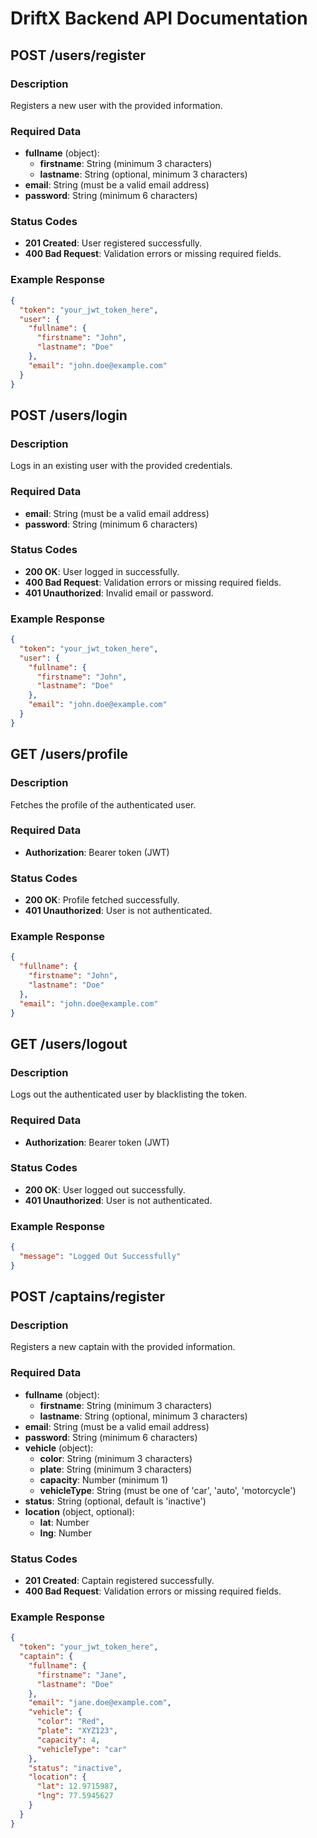 # DriftX Backend API Documentation

## POST /users/register

### Description
Registers a new user with the provided information.

### Required Data
- **fullname** (object):
  - **firstname**: String (minimum 3 characters)
  - **lastname**: String (optional, minimum 3 characters)
- **email**: String (must be a valid email address)
- **password**: String (minimum 6 characters)

### Status Codes
- **201 Created**: User registered successfully.
- **400 Bad Request**: Validation errors or missing required fields.

### Example Response
```json
{
  "token": "your_jwt_token_here",
  "user": {
    "fullname": {
      "firstname": "John",
      "lastname": "Doe"
    },
    "email": "john.doe@example.com"
  }
}
```

## POST /users/login

### Description
Logs in an existing user with the provided credentials.

### Required Data
- **email**: String (must be a valid email address)
- **password**: String (minimum 6 characters)

### Status Codes
- **200 OK**: User logged in successfully.
- **400 Bad Request**: Validation errors or missing required fields.
- **401 Unauthorized**: Invalid email or password.

### Example Response
```json
{
  "token": "your_jwt_token_here",
  "user": {
    "fullname": {
      "firstname": "John",
      "lastname": "Doe"
    },
    "email": "john.doe@example.com"
  }
}
```

## GET /users/profile

### Description
Fetches the profile of the authenticated user.

### Required Data
- **Authorization**: Bearer token (JWT)

### Status Codes
- **200 OK**: Profile fetched successfully.
- **401 Unauthorized**: User is not authenticated.

### Example Response
```json
{
  "fullname": {
    "firstname": "John",
    "lastname": "Doe"
  },
  "email": "john.doe@example.com"
}
```

## GET /users/logout

### Description
Logs out the authenticated user by blacklisting the token.

### Required Data
- **Authorization**: Bearer token (JWT)

### Status Codes
- **200 OK**: User logged out successfully.
- **401 Unauthorized**: User is not authenticated.

### Example Response
```json
{
  "message": "Logged Out Successfully"
}
```

## POST /captains/register

### Description
Registers a new captain with the provided information.

### Required Data
- **fullname** (object):
  - **firstname**: String (minimum 3 characters)
  - **lastname**: String (optional, minimum 3 characters)
- **email**: String (must be a valid email address)
- **password**: String (minimum 6 characters)
- **vehicle** (object):
  - **color**: String (minimum 3 characters)
  - **plate**: String (minimum 3 characters)
  - **capacity**: Number (minimum 1)
  - **vehicleType**: String (must be one of 'car', 'auto', 'motorcycle')
- **status**: String (optional, default is 'inactive')
- **location** (object, optional):
  - **lat**: Number
  - **lng**: Number

### Status Codes
- **201 Created**: Captain registered successfully.
- **400 Bad Request**: Validation errors or missing required fields.

### Example Response
```json
{
  "token": "your_jwt_token_here",
  "captain": {
    "fullname": {
      "firstname": "Jane",
      "lastname": "Doe"
    },
    "email": "jane.doe@example.com",
    "vehicle": {
      "color": "Red",
      "plate": "XYZ123",
      "capacity": 4,
      "vehicleType": "car"
    },
    "status": "inactive",
    "location": {
      "lat": 12.9715987,
      "lng": 77.5945627
    }
  }
}
```
